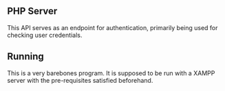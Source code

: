 ## PHP Server
This API serves as an endpoint for authentication, primarily being used for checking user credentials.

## Running
This is a very barebones program. It is supposed to be run with a XAMPP server with the pre-requisites satisfied beforehand.

